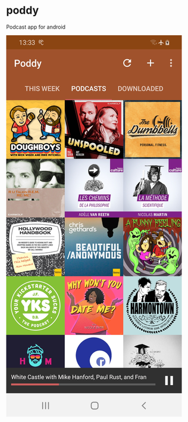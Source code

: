 # poddy

Podcast app for android

![Screenshot](https://github.com/guille0/poddy/blob/master/screenshot.jpg)